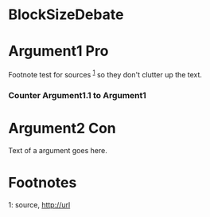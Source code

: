 # BlockSizeDebate


Argument1 Pro
=========

Footnote test for sources <sup>[1](#footnote1)</sup> so they don't clutter up the text.

### Counter Argument1.1 to Argument1


Argument2 Con
=========

Text of a argument goes here.


Footnotes
=========


<a name="footnote1">1</a>: source, [http://url](url)

